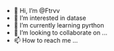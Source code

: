 - 👋 Hi, I’m @Ftrvv
- 👀 I’m interested in datase
- 🌱 I’m currently learning pyrthon
- 💞️ I’m looking to collaborate on ...
- 📫 How to reach me ...

<!---
Ftrvv/Ftrvv is a ✨ special ✨ repository because its `README.md` (this file) appears on your GitHub profile.
You can click the Preview link to take a look at your changes.
--->

